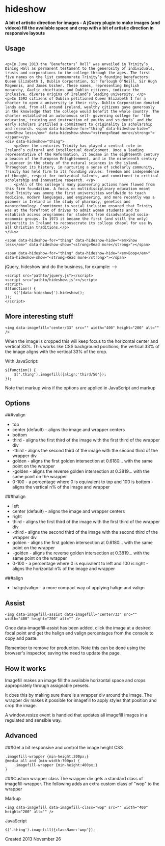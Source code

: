 hideshow
=========

**A bit of artistic direction for images - A jQuery plugin to make images (and videos) fill the available space and crop with a bit of artistic direction in responsive layouts**  



Usage
-----
```

<p>In June 2013 the ‘Benefactors’ Roll’ was unveiled in Trinity’s Dining Hall as permanent testament to the generosity of individuals, trusts and corporations to the college through the ages. The first five names on the list commemorate Trinity’s founding benefactors: Queen Elizabeth I, Dublin Corporation, Sir Turlough O’Neill, Sir Hugh Magennis, and James Ussher. These names, representing English monarchy, Gaelic chieftains and Dublin citizens, indicate the inclusive, diverse origins of Ireland’s leading university. </p>
<p>In 1592 citizens of Dublin petitioned Queen Elizabeth I for a charter to open a university in their city. Dublin Corporation donated lands and, from all around Ireland, wealthy citizens gave generously in the knowledge that the college would benefit the whole country. The charter established an autonomous self- governing college for ‘the education, training and instruction of youths and students’ and the early scholars instilled a commitment to originality in scholarship and research. <span data-hideshow-for="thing" data-hideshow-hide="<em>Show less</em>" data-hideshow-show="<strong>Read more</strong>"></span></p>
<div data-hideshow="thing">
	<p>Over the centuries Trinity has played a central role in Ireland’s cultural and intellectual development. Once a leading representative of the Reformation, it became in the eighteenth century a beacon of the European Enlightenment, and in the nineteenth century a pioneer in the study of the natural sciences in the island. Throughout its history, in nurturing a sense of scholarly community, Trinity has held firm to its founding values: freedom and independence of thought, respect for individual talents, and commitment to critical scholarship and innovative research. </p>
	<p>All of the college’s many pioneering actions have flowed from this firm foundation. A focus on multidisciplinary education meant that Trinity was among the first universities worldwide to teach medicine, modern languages, and engineering, and more recently was a pioneer in Ireland in the study of pharmacy, genetics and nanotechnology. Commitment to social inclusion ensured that Trinity was at the forefront of drives to admit women students and to establish access programmes for students from disadvantaged socio-economic groups. In 1973 it became the first (and still the only) university in Ireland to reconsecrate its college chapel for use by all Christian traditions.</p>
</div>

<span data-hideshow-for="thing" data-hideshow-hide="<em>Show less</em>" data-hideshow-show="<strong>Read more</strong>"></span>

<span data-hideshow-for="thing" data-hideshow-hide="<em>Boop</em>" data-hideshow-show="<strong>Read more</strong>"></span>
```
jQuery, hideshow and do the business, for example: -->
```
<script src="pathto/jquery.js"></script>
<script src="pathto/hideshow.js"></script>
<script>
$(function() {
    $('[data-hideshow]').hideshow();
});
</script>
```




More interesting stuff
----------------------

```
<img data-imagefill="center/33" src="" width="400" height="200" alt="" />
```
When the image is cropped this will keep focus to the horizontal center and vertical 33%. This works like CSS background positions; the vertical 33% of the image aligns with the vertical 33% of the crop.

With JavaScript:
```
$(function() {
    $('.thing').imagefill({align:'third/50'});    
});
```

Note that markup wins if the options are applied in JavaScript and markup



Options
-------

###valign
* top
* center (default) - aligns the image and wrapper centers
* bottom
* third - aligns the first third of the image with the first third of the wrapper div
* -third - aligns the second third of the image with the second third of the wrapper div
* golden - aligns the first golden intersection at 0.6180... with the same point on the wrapper
* -golden - aligns the reverse golden intersection at 0.3819... with the same point on the wrapper
* 0-100 - a percentage where 0 is equivalent to top and 100 is bottom - aligns the vertical n% of the image and wrapper

###halign
* left
* center (default) - aligns the image and wrapper centers
* right
* third - aligns the first third of the image with the first third of the wrapper div
* -third - aligns the second third of the image with the second third of the wrapper div
* golden - aligns the first golden intersection at 0.6180... with the same point on the wrapper
* -golden - aligns the reverse golden intersection at 0.3819... with the same point on the wrapper
* 0-100 - a percentage where 0 is equivalent to left and 100 is right - aligns the horizontal n% of the image and wrapper

###align
* halign/valign - a more compact way of applying halign and valign


Assist
------
```
<img data-imagefill-assist data-imagefill="center/33" src="" width="400" height="200" alt="" />
```
Once data-imagefill-assist has been added, click the image at a desired focal point and get the halign and valign percentages from the console to copy and paste.

Remember to remove for production. Note this can be done using the browser's inspector, saving the need to update the page.

How it works
------------
Imagefill makes an image fill the available horizontal space and crops appropriately through assignable presets.

It does this by making sure there is a wrapper div around the image. The wrapper div makes it possible for imagefill to apply styles that position and crop the image.

A window.resize event is handled that updates all imagefill images in a regulated and sensible way.





Advanced
--------



###Get a bit responsive and control the image height
CSS
```
.imagefill-wrapper {min-height:200px;}
@media all and (min-width:700px) {
    .imagefill-wrapper {min-height:400px;}
}
```

    
###Custom wrapper class
The wrapper div gets a standard class of imagefill-wrapper. The following adds an extra custom class of "wop" to the wrapper

Markup
```
<img data-imagefill data-imagefill-class="wop" src="" width="400" height="200" alt="" />
```

JavaScript
```
$('.thing').imagefill({className:'wop'});
```

Created 2013 November 26
